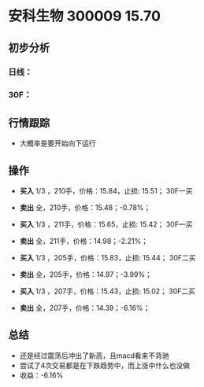 # 安科生物 300009 15.70
## 初步分析
### 日线：
  
### 30F：
  
## 行情跟踪
  - 大概率是要开始向下运行
  
## 操作
  - **买入** 1/3 ，210手，价格：15.84，止损: 15.51； 30F一买
  - **卖出** 全，210手，价格：15.48；-0.78%；

  - **买入** 1/3 ，211手，价格：15.65，止损: 15.42； 30F一买
  - **卖出** 全，211手，价格：14.98；-2.21%；

  - **买入** 1/3 ，205手，价格：15.83，止损: 15.44； 30F二买
  - **卖出** 全，205手，价格：14.97；-3.99%；

  - **买入** 1/3 ，207手，价格：15.43，止损: 15.02； 30F二买
  - **卖出** 全，207手，价格：14.39；-6.16%；

## 总结
  - 还是经过震荡后冲出了新高，且macd看来不背驰
  - 尝试了4次交易都是在下跌趋势中，而上涨中什么也没做
  - 收益：-6.16%